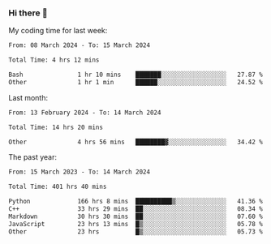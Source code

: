 ### Hi there 👋

My coding time for last week:

<!--START_SECTION:week-->

```txt
From: 08 March 2024 - To: 15 March 2024

Total Time: 4 hrs 12 mins

Bash               1 hr 10 mins    ███████░░░░░░░░░░░░░░░░░░   27.87 %
Other              1 hr 1 min      ██████░░░░░░░░░░░░░░░░░░░   24.52 %
```

<!--END_SECTION:week-->

Last month:

<!--START_SECTION:month-->

```txt
From: 13 February 2024 - To: 14 March 2024

Total Time: 14 hrs 20 mins

Other              4 hrs 56 mins   ████████▓░░░░░░░░░░░░░░░░   34.42 %
```

<!--END_SECTION:month-->

The past year:

<!--START_SECTION:year-->

```txt
From: 15 March 2023 - To: 14 March 2024

Total Time: 401 hrs 40 mins

Python             166 hrs 8 mins  ██████████▒░░░░░░░░░░░░░░   41.36 %
C++                33 hrs 29 mins  ██░░░░░░░░░░░░░░░░░░░░░░░   08.34 %
Markdown           30 hrs 30 mins  ██░░░░░░░░░░░░░░░░░░░░░░░   07.60 %
JavaScript         23 hrs 13 mins  █▒░░░░░░░░░░░░░░░░░░░░░░░   05.78 %
Other              23 hrs          █▒░░░░░░░░░░░░░░░░░░░░░░░   05.73 %
```

<!--END_SECTION:year-->
